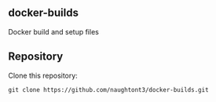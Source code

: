 docker-builds
-------------

Docker build and setup files


Repository
----------

Clone this repository:

    git clone https://github.com/naughtont3/docker-builds.git


